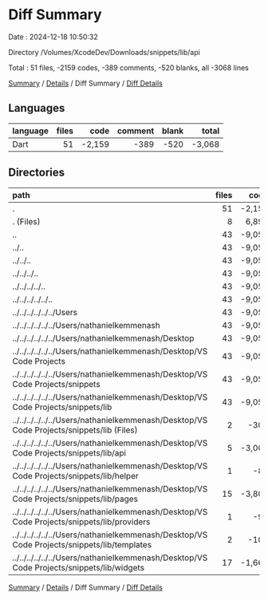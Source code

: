 # Diff Summary

Date : 2024-12-18 10:50:32

Directory /Volumes/XcodeDev/Downloads/snippets/lib/api

Total : 51 files,  -2159 codes, -389 comments, -520 blanks, all -3068 lines

[Summary](results.md) / [Details](details.md) / Diff Summary / [Diff Details](diff-details.md)

## Languages
| language | files | code | comment | blank | total |
| :--- | ---: | ---: | ---: | ---: | ---: |
| Dart | 51 | -2,159 | -389 | -520 | -3,068 |

## Directories
| path | files | code | comment | blank | total |
| :--- | ---: | ---: | ---: | ---: | ---: |
| . | 51 | -2,159 | -389 | -520 | -3,068 |
| . (Files) | 8 | 6,891 | 233 | 543 | 7,667 |
| .. | 43 | -9,050 | -622 | -1,063 | -10,735 |
| ../.. | 43 | -9,050 | -622 | -1,063 | -10,735 |
| ../../.. | 43 | -9,050 | -622 | -1,063 | -10,735 |
| ../../../.. | 43 | -9,050 | -622 | -1,063 | -10,735 |
| ../../../../.. | 43 | -9,050 | -622 | -1,063 | -10,735 |
| ../../../../../.. | 43 | -9,050 | -622 | -1,063 | -10,735 |
| ../../../../../../Users | 43 | -9,050 | -622 | -1,063 | -10,735 |
| ../../../../../../Users/nathanielkemmenash | 43 | -9,050 | -622 | -1,063 | -10,735 |
| ../../../../../../Users/nathanielkemmenash/Desktop | 43 | -9,050 | -622 | -1,063 | -10,735 |
| ../../../../../../Users/nathanielkemmenash/Desktop/VS Code Projects | 43 | -9,050 | -622 | -1,063 | -10,735 |
| ../../../../../../Users/nathanielkemmenash/Desktop/VS Code Projects/snippets | 43 | -9,050 | -622 | -1,063 | -10,735 |
| ../../../../../../Users/nathanielkemmenash/Desktop/VS Code Projects/snippets/lib | 43 | -9,050 | -622 | -1,063 | -10,735 |
| ../../../../../../Users/nathanielkemmenash/Desktop/VS Code Projects/snippets/lib (Files) | 2 | -301 | -22 | -58 | -381 |
| ../../../../../../Users/nathanielkemmenash/Desktop/VS Code Projects/snippets/lib/api | 5 | -3,000 | -131 | -323 | -3,454 |
| ../../../../../../Users/nathanielkemmenash/Desktop/VS Code Projects/snippets/lib/helper | 1 | -85 | -6 | -26 | -117 |
| ../../../../../../Users/nathanielkemmenash/Desktop/VS Code Projects/snippets/lib/pages | 15 | -3,804 | -371 | -451 | -4,626 |
| ../../../../../../Users/nathanielkemmenash/Desktop/VS Code Projects/snippets/lib/providers | 1 | -98 | -2 | -37 | -137 |
| ../../../../../../Users/nathanielkemmenash/Desktop/VS Code Projects/snippets/lib/templates | 2 | -101 | -5 | -9 | -115 |
| ../../../../../../Users/nathanielkemmenash/Desktop/VS Code Projects/snippets/lib/widgets | 17 | -1,661 | -85 | -159 | -1,905 |

[Summary](results.md) / [Details](details.md) / Diff Summary / [Diff Details](diff-details.md)